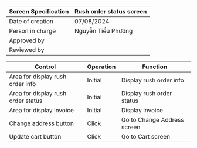 | Screen Specification | Rush order status screen         |
|----------------------|---------------------|
| Date of creation     | 07/08/2024          |
| Person in charge     | Nguyễn Tiểu Phương  |
| Approved by          |                     |
| Reviewed by          |                     |

| Control                | Operation           | Function            |
|------------------------|---------------------|---------------------|
| Area for display rush order info | Initial             |  Display rush order info     |
| Area for display rush order status | Initial             |  Display rush order status      |
| Area for display invoice | Initial             |  Display invoice      |
| Change address button | Click              | Go to Change Address screen        |
| Update cart button | Click              | Go to Cart screen        |

